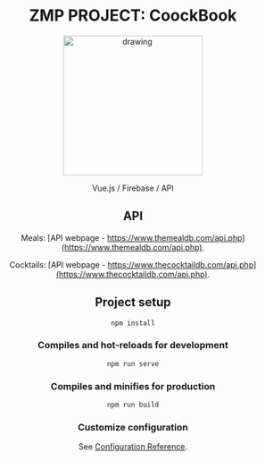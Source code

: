 <div align="center">
  
# ZMP PROJECT: CoockBook


<img src="https://github.com/LK-herman/CoockBook/blob/master/coocklogo.png" alt="drawing" width="250" style="text-aling: center;" />

Vue.js / Firebase / API

## API
Meals: [API webpage - https://www.themealdb.com/api.php](https://www.themealdb.com/api.php).

Cocktails: [API webpage - https://www.thecocktaildb.com/api.php](https://www.thecocktaildb.com/api.php).


## Project setup
```
npm install
```

### Compiles and hot-reloads for development
```
npm run serve
```

### Compiles and minifies for production
```
npm run build
```

### Customize configuration
See [Configuration Reference](https://cli.vuejs.org/config/).
</div>

